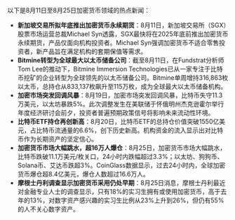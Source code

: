 以下是8月11日至8月25日加密货币领域的热点新闻：
- **新加坡交易所拟年底推出加密货币永续期货**：8月11日，新加坡交易所（SGX）股票市场运营总裁Michael Syn透露，SGX最快将在2025年底前推出加密货币永续期货，产品仅面向机构投资者。Michael Syn强调加密货币不适合零售投资者，新产品旨在满足机构的套期保值等需求。
- **Bitmine转型为全球最大以太币储备公司**：截至8月11日，在Fundstrat分析师Tom Lee的推动下，Bitmine Immersion Technologies已从一家专注于比特币挖矿的企业转型为全球领先的以太币储备公司。Bitmine单周增持316,863枚以太币，总持仓从833,137枚飙升至115万枚，成为全球最大以太币储备机构。
- **加密市场突发回调风暴**：8月19日，加密市场突发回调风暴，比特币失守11.3万美元，以太坊暴跌5%。此次调整发生在美联储于怀俄明州杰克逊霍尔举行年度经济研讨会前夕，投资者普遍预期政策信号将影响未来流动性环境。
- **比特币ETF持仓再创新高**：8月20日，比特币ETF的总持仓价值突破1550亿美元，占比特币流通量的6.6%，创下历史新高。机构资金的流入显示出对比特币作为长期资产的坚定信心。
- **加密货币市场大幅跳水，超16万人爆仓**：8月25日，加密货币市场大幅跳水，比特币跌破11.1万美元/枚关口，24小时内跌幅超过3.3%；以太坊、狗狗币、Solana币、艾达币跌超3%。CoinGlass数据显示，过去24小时内，全球加密货币爆仓超8.4亿美元，爆仓人数超过16.6万人。
- **摩根士丹利调查显示加密货币采用仍处早期**：8月25日消息，摩根士丹利最近对金融专业人士的调查显示，只有18%的实习生拥有或使用加密货币，高于去年的13%，对数字资产感兴趣的实习生比例从23%上升到26%，但仍有55%的人不关心数字资产。
